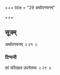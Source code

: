 +++
title = "29 अथोपनयनम्"

+++
## सूत्रम्
अथोपनयनम् ॥ २१ ॥
### टिप्पनी
एवं चरितव्रत उपनेतव्यः ॥ २९ ॥
